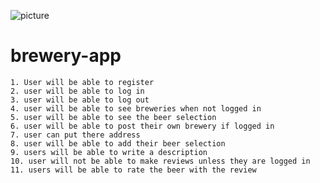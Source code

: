 ![picture](https://camo.githubusercontent.com/6ce15b81c1f06d716d753a61f5db22375fa684da/68747470733a2f2f67612d646173682e73332e616d617a6f6e6177732e636f6d2f70726f64756374696f6e2f6173736574732f6c6f676f2d39663838616536633963333837313639306533333238306663663535376633332e706e67)
# brewery-app

	1. User will be able to register
	2. user will be able to log in
	3. user will be able to log out
	4. user will be able to see breweries when not logged in 
	5. user will be able to see the beer selection
	6. user will be able to post their own brewery if logged in
	7. user can put there address
	8. user will be able to add their beer selection
	9. users will be able to write a description
	10. user will not be able to make reviews unless they are logged in
	11. users will be able to rate the beer with the review



